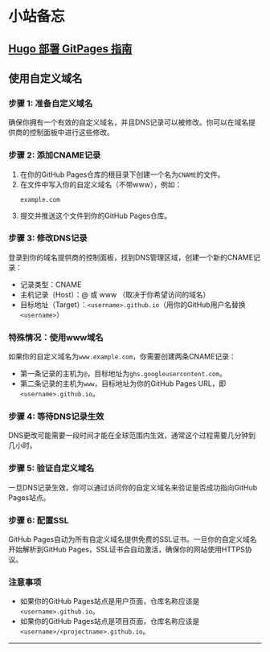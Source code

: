# 小站备忘

## [Hugo 部署 GitPages 指南](https://gohugo.io/hosting-and-deployment/hosting-on-github/)


## 使用自定义域名

### 步骤 1: 准备自定义域名
确保你拥有一个有效的自定义域名，并且DNS记录可以被修改。你可以在域名提供商的控制面板中进行这些修改。

### 步骤 2: 添加CNAME记录
1. 在你的GitHub Pages仓库的根目录下创建一个名为`CNAME`的文件。
2. 在文件中写入你的自定义域名（不带www），例如：
   ```
   example.com
   ```
3. 提交并推送这个文件到你的GitHub Pages仓库。

### 步骤 3: 修改DNS记录
登录到你的域名提供商的控制面板，找到DNS管理区域，创建一个新的CNAME记录：
- 记录类型：CNAME
- 主机记录（Host）：@ 或 www （取决于你希望访问的域名）
- 目标地址（Target）：`<username>.github.io`（用你的GitHub用户名替换`<username>`）

### 特殊情况：使用www域名
如果你的自定义域名为`www.example.com`，你需要创建两条CNAME记录：
- 第一条记录的主机为`@`，目标地址为`ghs.googleusercontent.com`。
- 第二条记录的主机为`www`，目标地址为你的GitHub Pages URL，即`<username>.github.io`。

### 步骤 4: 等待DNS记录生效
DNS更改可能需要一段时间才能在全球范围内生效，通常这个过程需要几分钟到几小时。

### 步骤 5: 验证自定义域名
一旦DNS记录生效，你可以通过访问你的自定义域名来验证是否成功指向GitHub Pages站点。

### 步骤 6: 配置SSL
GitHub Pages自动为所有自定义域名提供免费的SSL证书。一旦你的自定义域名开始解析到GitHub Pages，SSL证书会自动激活，确保你的网站使用HTTPS协议。

### 注意事项
- 如果你的GitHub Pages站点是用户页面，仓库名称应该是`<username>.github.io`。
- 如果你的GitHub Pages站点是项目页面，仓库名称应该是`<username>/<projectname>.github.io`。

--- 
